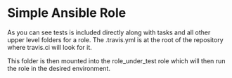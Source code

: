 # Simple Ansible Role

As you can see tests is included directly along with tasks and all other upper
level folders for a role. The .travis.yml is at the root of the repository where
travis.ci will look for it.

This folder is then mounted into the role_under_test role which will then run
the role in the desired environment.
